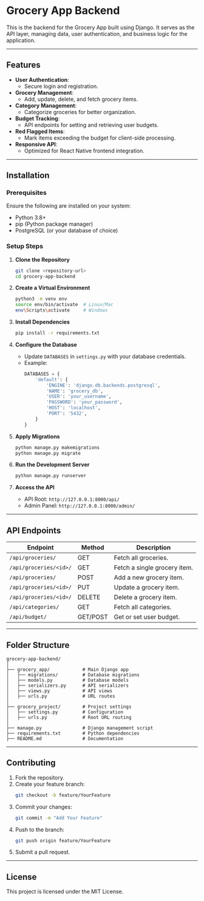 
# **Grocery App Backend**

This is the backend for the Grocery App built using Django. It serves as the API layer, managing data, user authentication, and business logic for the application.

---

## **Features**

- **User Authentication**: 
  - Secure login and registration.
- **Grocery Management**: 
  - Add, update, delete, and fetch grocery items.
- **Category Management**: 
  - Categorize groceries for better organization.
- **Budget Tracking**: 
  - API endpoints for setting and retrieving user budgets.
- **Red Flagged Items**: 
  - Mark items exceeding the budget for client-side processing.
- **Responsive API**: 
  - Optimized for React Native frontend integration.

---

## **Installation**

### **Prerequisites**
Ensure the following are installed on your system:
- Python 3.8+
- pip (Python package manager)
- PostgreSQL (or your database of choice)

### **Setup Steps**

1. **Clone the Repository**
   ```bash
   git clone <repository-url>
   cd grocery-app-backend
   ```

2. **Create a Virtual Environment**
   ```bash
   python3 -m venv env
   source env/bin/activate  # Linux/Mac
   env\Scripts\activate     # Windows
   ```

3. **Install Dependencies**
   ```bash
   pip install -r requirements.txt
   ```

4. **Configure the Database**
   - Update `DATABASES` in `settings.py` with your database credentials.
   - Example:
     ```python
     DATABASES = {
         'default': {
             'ENGINE': 'django.db.backends.postgresql',
             'NAME': 'grocery_db',
             'USER': 'your_username',
             'PASSWORD': 'your_password',
             'HOST': 'localhost',
             'PORT': '5432',
         }
     }
     ```

5. **Apply Migrations**
   ```bash
   python manage.py makemigrations
   python manage.py migrate
   ```

6. **Run the Development Server**
   ```bash
   python manage.py runserver
   ```

7. **Access the API**
   - API Root: `http://127.0.0.1:8000/api/`
   - Admin Panel: `http://127.0.0.1:8000/admin/`

---

## **API Endpoints**

| **Endpoint**             | **Method** | **Description**                     |
|---------------------------|------------|-------------------------------------|
| `/api/groceries/`         | GET        | Fetch all groceries.               |
| `/api/groceries/<id>/`    | GET        | Fetch a single grocery item.       |
| `/api/groceries/`         | POST       | Add a new grocery item.            |
| `/api/groceries/<id>/`    | PUT        | Update a grocery item.             |
| `/api/groceries/<id>/`    | DELETE     | Delete a grocery item.             |
| `/api/categories/`        | GET        | Fetch all categories.              |
| `/api/budget/`            | GET/POST   | Get or set user budget.            |

---

## **Folder Structure**

```
grocery-app-backend/
│
├── grocery_app/            # Main Django app
│   ├── migrations/         # Database migrations
│   ├── models.py           # Database models
│   ├── serializers.py      # API serializers
│   ├── views.py            # API views
│   ├── urls.py             # URL routes
│
├── grocery_project/        # Project settings
│   ├── settings.py         # Configuration
│   ├── urls.py             # Root URL routing
│
├── manage.py               # Django management script
├── requirements.txt        # Python dependencies
├── README.md               # Documentation
```

---

## **Contributing**

1. Fork the repository.
2. Create your feature branch:
   ```bash
   git checkout -b feature/YourFeature
   ```
3. Commit your changes:
   ```bash
   git commit -m "Add Your Feature"
   ```
4. Push to the branch:
   ```bash
   git push origin feature/YourFeature
   ```
5. Submit a pull request.

---

## **License**

This project is licensed under the MIT License.
